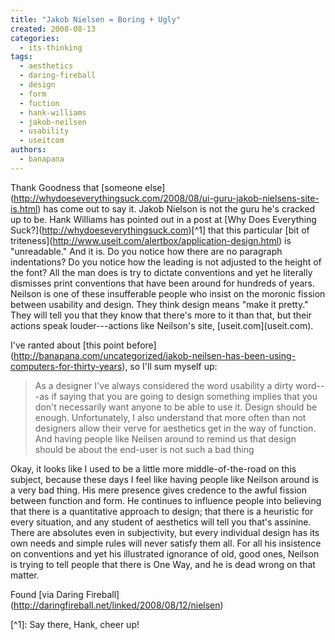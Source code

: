 ```yaml
---
title: "Jakob Nielsen = Boring + Ugly"
created: 2008-08-13
categories: 
  - its-thinking
tags: 
  - aesthetics
  - daring-fireball
  - design
  - form
  - fuction
  - hank-williams
  - jakob-neilsen
  - usability
  - useitcom
authors: 
  - banapana
---
```


Thank Goodness that \[someone else\](http://whydoeseverythingsuck.com/2008/08/ui-guru-jakob-nielsens-site-is.html) has come out to say it. Jakob Nielson is not the guru he's cracked up to be. Hank Williams has pointed out in a post at \[Why Does Everything Suck?\](http://whydoeseverythingsuck.com)\[^1\] that this particular \[bit of triteness\](http://www.useit.com/alertbox/application-design.html) is "unreadable." And it is. Do you notice how there are no paragraph indentations? Do you notice how the leading is not adjusted to the height of the font? All the man does is try to dictate conventions and yet he literally dismisses print conventions that have been around for hundreds of years. Neilson is one of these insufferable people who insist on the moronic fission between usability and design. They think design means "make it pretty." They will tell you that they know that there's more to it than that, but their actions speak louder---actions like Neilson's site, \[useit.com\](useit.com).

I've ranted about \[this point before\](http://banapana.com/uncategorized/jakob-neilsen-has-been-using-computers-for-thirty-years), so I'll sum myself up:

> As a designer I've always considered the word usability a dirty word---as if saying that you are going to design something implies that you don't necessarily want anyone to be able to use it. Design should be enough. Unfortunately, I also understand that more often than not designers allow their verve for aesthetics get in the way of function. And having people like Neilsen around to remind us that design should be about the end-user is not such a bad thing

Okay, it looks like I used to be a little more middle-of-the-road on this subject, because these days I feel like having people like Neilson around is a very bad thing. His mere presence gives credence to the awful fission between function and form. He continues to influence people into believing that there is a quantitative approach to design; that there is a heuristic for every situation, and any student of aesthetics will tell you that's assinine. There are absolutes even in subjectivity, but every individual design has its own needs and simple rules will never satisfy them all. For all his insistence on conventions and yet his illustrated ignorance of old, good ones, Neilson is trying to tell people that there is One Way, and he is dead wrong on that matter.

Found \[via Daring Fireball\](http://daringfireball.net/linked/2008/08/12/nielsen)

\[^1\]: Say there, Hank, cheer up!
